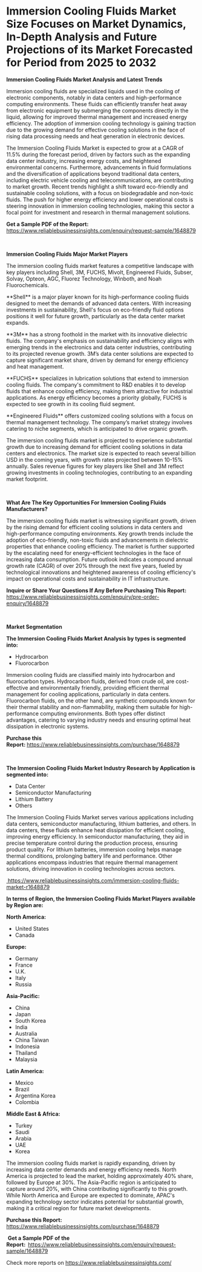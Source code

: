 <p><h1>Immersion Cooling Fluids Market Size Focuses on Market Dynamics, In-Depth Analysis and Future Projections of its Market Forecasted for Period from 2025 to 2032</h1></p><p><strong>Immersion Cooling Fluids Market Analysis and Latest Trends</strong></p>
<p><p>Immersion cooling fluids are specialized liquids used in the cooling of electronic components, notably in data centers and high-performance computing environments. These fluids can efficiently transfer heat away from electronic equipment by submerging the components directly in the liquid, allowing for improved thermal management and increased energy efficiency. The adoption of immersion cooling technology is gaining traction due to the growing demand for effective cooling solutions in the face of rising data processing needs and heat generation in electronic devices.</p><p>The Immersion Cooling Fluids Market is expected to grow at a CAGR of 11.5% during the forecast period, driven by factors such as the expanding data center industry, increasing energy costs, and heightened environmental concerns. Furthermore, advancements in fluid formulations and the diversification of applications beyond traditional data centers, including electric vehicle cooling and telecommunications, are contributing to market growth. Recent trends highlight a shift toward eco-friendly and sustainable cooling solutions, with a focus on biodegradable and non-toxic fluids. The push for higher energy efficiency and lower operational costs is steering innovation in immersion cooling technologies, making this sector a focal point for investment and research in thermal management solutions.</p></p>
<p><strong>Get a Sample PDF of the Report:&nbsp;</strong> <a href="https://www.reliablebusinessinsights.com/enquiry/request-sample/1648879?utm_campaign=3133&utm_medium=2&utm_source=Github&utm_content=ia&utm_term=01042025&utm_id=immersion-cooling-fluids">https://www.reliablebusinessinsights.com/enquiry/request-sample/1648879</a></p>
<p>&nbsp;</p>
<p><strong>Immersion Cooling Fluids Major Market Players</strong></p>
<p><p>The immersion cooling fluids market features a competitive landscape with key players including Shell, 3M, FUCHS, Mivolt, Engineered Fluids, Subser, Solvay, Opteon, AGC, Fluorez Technology, Winboth, and Noah Fluorochemicals. </p><p>**Shell** is a major player known for its high-performance cooling fluids designed to meet the demands of advanced data centers. With increasing investments in sustainability, Shell's focus on eco-friendly fluid options positions it well for future growth, particularly as the data center market expands.</p><p>**3M** has a strong foothold in the market with its innovative dielectric fluids. The company's emphasis on sustainability and efficiency aligns with emerging trends in the electronics and data center industries, contributing to its projected revenue growth. 3M’s data center solutions are expected to capture significant market share, driven by demand for energy efficiency and heat management.</p><p>**FUCHS** specializes in lubrication solutions that extend to immersion cooling fluids. The company's commitment to R&D enables it to develop fluids that enhance cooling efficiency, making them attractive for industrial applications. As energy efficiency becomes a priority globally, FUCHS is expected to see growth in its cooling fluid segment.</p><p>**Engineered Fluids** offers customized cooling solutions with a focus on thermal management technology. The company’s market strategy involves catering to niche segments, which is anticipated to drive organic growth. </p><p>The immersion cooling fluids market is projected to experience substantial growth due to increasing demand for efficient cooling solutions in data centers and electronics. The market size is expected to reach several billion USD in the coming years, with growth rates projected between 10-15% annually. Sales revenue figures for key players like Shell and 3M reflect growing investments in cooling technologies, contributing to an expanding market footprint.</p></p>
<p>&nbsp;</p>
<p><strong>What Are The Key Opportunities For Immersion Cooling Fluids Manufacturers?</strong></p>
<p><p>The immersion cooling fluids market is witnessing significant growth, driven by the rising demand for efficient cooling solutions in data centers and high-performance computing environments. Key growth trends include the adoption of eco-friendly, non-toxic fluids and advancements in dielectric properties that enhance cooling efficiency. The market is further supported by the escalating need for energy-efficient technologies in the face of increasing data consumption. Future outlook indicates a compound annual growth rate (CAGR) of over 20% through the next five years, fueled by technological innovations and heightened awareness of cooling efficiency's impact on operational costs and sustainability in IT infrastructure.</p></p>
<p><strong>Inquire or Share Your Questions If Any Before Purchasing This Report:</strong> <a href="https://www.reliablebusinessinsights.com/enquiry/pre-order-enquiry/1648879?utm_campaign=3133&utm_medium=2&utm_source=Github&utm_content=ia&utm_term=01042025&utm_id=immersion-cooling-fluids">https://www.reliablebusinessinsights.com/enquiry/pre-order-enquiry/1648879</a></p>
<p>&nbsp;</p>
<p><strong>Market Segmentation</strong></p>
<p><strong>The Immersion Cooling Fluids Market Analysis by types is segmented into:</strong></p>
<p><ul><li>Hydrocarbon</li><li>Fluorocarbon</li></ul></p>
<p><p>Immersion cooling fluids are classified mainly into hydrocarbon and fluorocarbon types. Hydrocarbon fluids, derived from crude oil, are cost-effective and environmentally friendly, providing efficient thermal management for cooling applications, particularly in data centers. Fluorocarbon fluids, on the other hand, are synthetic compounds known for their thermal stability and non-flammability, making them suitable for high-performance computing environments. Both types offer distinct advantages, catering to varying industry needs and ensuring optimal heat dissipation in electronic systems.</p></p>
<p><strong>Purchase this Report:&nbsp;</strong><a href="https://www.reliablebusinessinsights.com/purchase/1648879?utm_campaign=3133&utm_medium=2&utm_source=Github&utm_content=ia&utm_term=01042025&utm_id=immersion-cooling-fluids">https://www.reliablebusinessinsights.com/purchase/1648879</a></p>
<p>&nbsp;</p>
<p><strong>The Immersion Cooling Fluids Market Industry Research by Application is segmented into:</strong></p>
<p><ul><li>Data Center</li><li>Semiconductor Manufacturing</li><li>Lithium Battery</li><li>Others</li></ul></p>
<p><p>The Immersion Cooling Fluids Market serves various applications including data centers, semiconductor manufacturing, lithium batteries, and others. In data centers, these fluids enhance heat dissipation for efficient cooling, improving energy efficiency. In semiconductor manufacturing, they aid in precise temperature control during the production process, ensuring product quality. For lithium batteries, immersion cooling helps manage thermal conditions, prolonging battery life and performance. Other applications encompass industries that require thermal management solutions, driving innovation in cooling technologies across sectors.</p></p>
<p><a href="https://www.reliablebusinessinsights.com/immersion-cooling-fluids-market-r1648879?utm_campaign=3133&utm_medium=2&utm_source=Github&utm_content=ia&utm_term=01042025&utm_id=immersion-cooling-fluids">&nbsp;https://www.reliablebusinessinsights.com/immersion-cooling-fluids-market-r1648879</a></p>
<p><strong>In terms of Region, the Immersion Cooling Fluids Market Players available by Region are:</strong></p>
<p>
    <p> <strong> North America: </strong>
        <ul>
            <li>United States</li>
            <li>Canada</li>
        </ul>
        </p> 
    <p> <strong> Europe: </strong>
        <ul>
            <li>Germany</li>
            <li>France</li>
            <li>U.K.</li>
            <li>Italy</li>
            <li>Russia</li>
        </ul>
        </p> 
    <p> <strong> Asia-Pacific: </strong>
        <ul>
            <li>China</li>
            <li>Japan</li>
            <li>South Korea</li>
            <li>India</li>
            <li>Australia</li>
            <li>China Taiwan</li>
            <li>Indonesia</li>
            <li>Thailand</li>
            <li>Malaysia</li>
        </ul>
        </p> 
    <p> <strong> Latin America: </strong>
        <ul>
            <li>Mexico</li>
            <li>Brazil</li>
            <li>Argentina Korea</li>
            <li>Colombia</li>
        </ul>
        </p> 
    <p> <strong> Middle East & Africa: </strong>
        <ul>
            <li>Turkey</li>
            <li>Saudi</li>
            <li>Arabia</li>
            <li>UAE</li>
            <li>Korea</li>
        </ul>
    </p>
    </p>
<p><p>The immersion cooling fluids market is rapidly expanding, driven by increasing data center demands and energy efficiency needs. North America is projected to lead the market, holding approximately 40% share, followed by Europe at 30%. The Asia-Pacific region is anticipated to capture around 20%, with China contributing significantly to this growth. While North America and Europe are expected to dominate, APAC's expanding technology sector indicates potential for substantial growth, making it a critical region for future market developments.</p></p>
<p><strong>Purchase this Report: </strong><a href="https://www.reliablebusinessinsights.com/purchase/1648879?utm_campaign=3133&utm_medium=2&utm_source=Github&utm_content=ia&utm_term=01042025&utm_id=immersion-cooling-fluids">https://www.reliablebusinessinsights.com/purchase/1648879</a></p>
<p>&nbsp;<strong>Get a Sample PDF of the Report:&nbsp;&nbsp;</strong><a href="https://www.reliablebusinessinsights.com/enquiry/request-sample/1648879?utm_campaign=3133&utm_medium=2&utm_source=Github&utm_content=ia&utm_term=01042025&utm_id=immersion-cooling-fluids">https://www.reliablebusinessinsights.com/enquiry/request-sample/1648879</a></p>
<p><strong></strong></p>
<p>Check more reports on <a href="https://www.reliablebusinessinsights.com/?utm_campaign=3133&utm_medium=2&utm_source=Github&utm_content=ia&utm_term=01042025&utm_id=immersion-cooling-fluids">https://www.reliablebusinessinsights.com/</a></p>